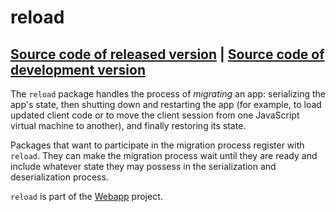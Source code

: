 # reload
[Source code of released version](https://github.com/meteor/meteor/tree/master/packages/reload) | [Source code of development version](https://github.com/meteor/meteor/tree/master/packages/reload)
---

The `reload` package handles the process of *migrating* an app:
serializing the app's state, then shutting down and restarting the app
(for example, to load updated client code or to move the client
session from one JavaScript virtual machine to another), and finally
restoring its state.

Packages that want to participate in the migration process register
with `reload`. They can make the migration process wait until they are
ready and include whatever state they may possess in the serialization
and deserialization process.

`reload` is part of the [Webapp](https://www.meteor.com/webapp) project.
